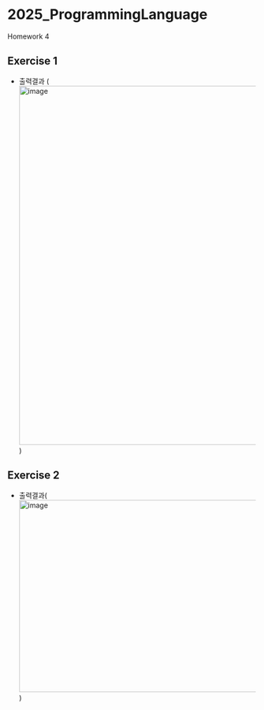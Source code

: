 # 2025_ProgrammingLanguage
Homework 4

## Exercise 1
+ 출력결과 (<img width="678" height="729" alt="image" src="https://github.com/user-attachments/assets/8396b352-25bc-4cb1-b8f4-9e6985cc585e" />
)

## Exercise 2
+ 출력결과(<img width="763" height="390" alt="image" src="https://github.com/user-attachments/assets/b0c52de2-9b5e-425d-9422-f6fd07c3a7ce" />
)
